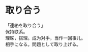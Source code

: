 # 取り合う

<div class="vocab-term">
<div class="vocab-term-title">「連絡を取り合う」</div>
<div class="vocab-term-content">
保持联系。
</div>
</div>

<div class="vocab-term">
<div class="vocab-term-title">理睬，搭理。成为对手，当作一回事儿。</div>
<div class="vocab-term-content">
相手になる。問題として取り上げる。
</div>
</div>